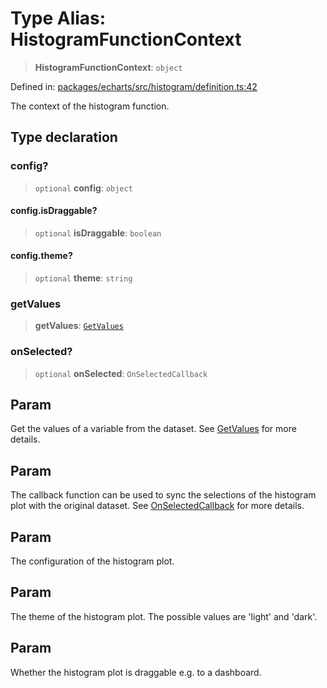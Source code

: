 # Type Alias: HistogramFunctionContext

> **HistogramFunctionContext**: `object`

Defined in: [packages/echarts/src/histogram/definition.ts:42](https://github.com/GeoDaCenter/openassistant/blob/a9f2271d1019f6c25c10dd4b3bdb64fcf16999b2/packages/echarts/src/histogram/definition.ts#L42)

The context of the histogram function.

## Type declaration

### config?

> `optional` **config**: `object`

#### config.isDraggable?

> `optional` **isDraggable**: `boolean`

#### config.theme?

> `optional` **theme**: `string`

### getValues

> **getValues**: [`GetValues`](GetValues.md)

### onSelected?

> `optional` **onSelected**: `OnSelectedCallback`

## Param

Get the values of a variable from the dataset. See [GetValues](GetValues.md) for more details.

## Param

The callback function can be used to sync the selections of the histogram plot with the original dataset. See [OnSelectedCallback](OnSelectedCallback.md) for more details.

## Param

The configuration of the histogram plot.

## Param

The theme of the histogram plot. The possible values are 'light' and 'dark'.

## Param

Whether the histogram plot is draggable e.g. to a dashboard.
